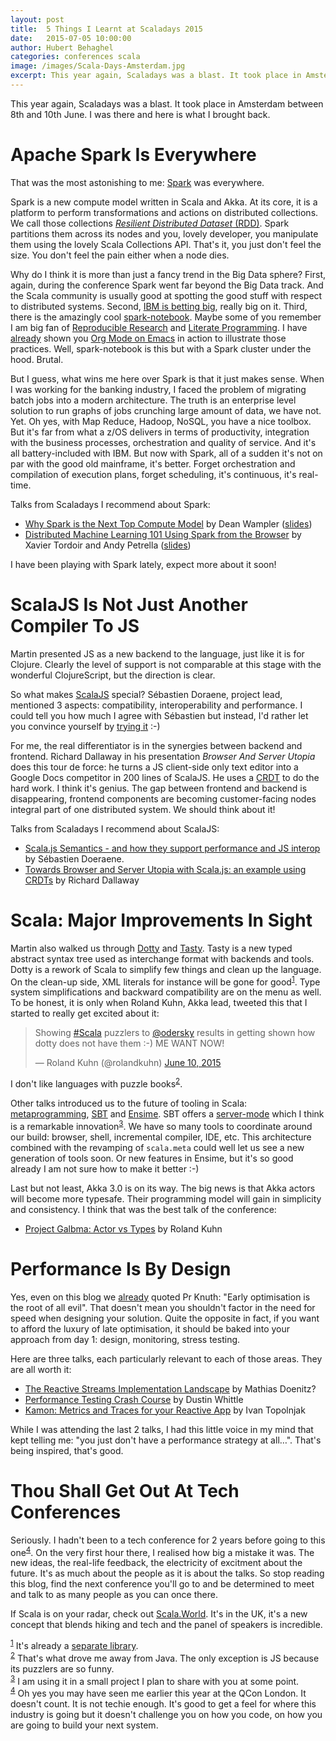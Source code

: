 ```yaml
---
layout: post
title:  5 Things I Learnt at Scaladays 2015
date:   2015-07-05 10:00:00
author: Hubert Behaghel
categories: conferences scala
image: /images/Scala-Days-Amsterdam.jpg
excerpt: This year again, Scaladays was a blast. It took place in Amsterdam between 8th and 10th June. I was there and here is what I brought back.
---
```


This year again, Scaladays was a blast. It took place in Amsterdam 
between 8th and 10th June. I was there and here is what I brought back.

# Apache Spark Is Everywhere

That was the most astonishing to me: [Spark](https://spark.apache.org/docs/latest/index.html) was everywhere.

Spark is a new compute model written in Scala and Akka. At its core,
it is a platform to perform transformations and actions on distributed
collections. We call those collections [*Resilient Distributed Dataset*
(RDD)](https://spark.apache.org/docs/latest/programming-guide.html#resilient-distributed-datasets-rdds). Spark partitions them across its nodes and you, lovely
developer, you manipulate them using the lovely Scala Collections API.
That's it, you just don't feel the size. You don't feel the pain
either when a node dies.

Why do I think it is more than just a fancy trend in the Big Data
sphere? First, again, during the conference Spark went far beyond the
Big Data track. And the Scala community is usually good at spotting
the good stuff with respect to distributed systems. Second, [IBM is
betting big](http://www.forbes.com/sites/paulmiller/2015/06/15/ibm-backs-apache-spark-for-big-data-analytics/), really big on it. Third, there is the amazingly cool
[spark-notebook](https://github.com/andypetrella/spark-notebook). Maybe some of you remember I am big fan of
[Reproducible Research](http://reproducibleresearch.net/) and [Literate Programming](https://en.wikipedia.org/wiki/Literate_programming). I have [already](http://le-carnet.sky.com/posts/2015-01-10-happy-birthday-prof-knuth.html) shown
you [Org Mode on Emacs](https://youtu.be/fgizHHd7nOo) in action to illustrate those practices. Well,
spark-notebook is this but with a Spark cluster under the hood.
Brutal.

But I guess, what wins me here over Spark is that it just makes sense.
When I was working for the banking industry, I faced the problem of
migrating batch jobs into a modern architecture. The truth is an
enterprise level solution to run graphs of jobs crunching large amount
of data, we have not. Yet. Oh yes, with Map Reduce, Hadoop, NoSQL, you
have a nice toolbox. But it's far from what a z/OS delivers in terms
of productivity, integration with the business processes,
orchestration and quality of service. And it's all battery-included
with IBM. But now with Spark, all of a sudden it's not on par with the
good old mainframe, it's better. Forget orchestration and compilation
of execution plans, forget scheduling, it's continuous, it's
real-time.


Talks from Scaladays I recommend about Spark:

-   [Why Spark is the Next Top Compute Model](https://www.parleys.com/tutorial/why-spark-is-next-top-compute-model) by Dean Wampler ([slides](http://www.slideshare.net/deanwampler/why-spark-is-the-nexttopcomputemodel))
-   [Distributed Machine Learning 101 Using Spark from the Browser](https://www.parleys.com/tutorial/distributed-machine-learning-101-using-apache-spark-from-browser) by
    Xavier Tordoir and Andy Petrella ([slides](http://www.slideshare.net/noootsab/distributed-machine-learning-101-using-apache-spark-from-the-browser-49427626))

I have been playing with Spark lately, expect more about it soon!  

# ScalaJS Is Not Just Another Compiler To JS

Martin presented JS as a new backend to the language, just like it is
for Clojure. Clearly the level of support is not comparable at this
stage with the wonderful ClojureScript, but the direction is clear.

So what makes [ScalaJS](http://www.scala-js.org/) special? Sébastien Doraene, project lead,
mentioned 3 aspects: compatibility, interoperability and performance.
I could tell you how much I agree with Sébastien but instead, I'd
rather let you convince yourself by [trying it](http://www.scala-js-fiddle.com/) :-)


For me, the real differentiator is in the synergies between backend
and frontend. Richard Dallaway in his presentation *Browser And Server
Utopia* does this tour de force: he turns a JS client-side only text
editor into a Google Docs competitor in 200 lines of ScalaJS. He uses
a [CRDT](https://hal.archives-ouvertes.fr/file/index/docid/177693/filename/RR-treedoc.pdf) to do the hard work. I think it's genius. The gap between
frontend and backend is disappearing, frontend components are becoming
customer-facing nodes integral part of one distributed system. We
should think about it!

Talks from Scaladays I recommend about ScalaJS:

-   [Scala.js Semantics - and how they support performance and JS interop](https://www.parleys.com/tutorial/scala-js-semantics-how-support-performance-javascript-interop)
      by Sébastien Doeraene.
-   [Towards Browser and Server Utopia with Scala.js: an example using CRDTs](https://www.parleys.com/tutorial/towards-browser-server-utopia-scala-js-example-using-crdts) by Richard Dallaway

# Scala: Major Improvements In Sight

Martin also walked us through [Dotty](https://github.com/lampepfl/dotty) and [Tasty](https://docs.google.com/document/d/1Wp86JKpRxyWTqUU39H40ZdXOlacTNs20aTj7anZLQDw/edit#heading%3Dh.foemem8hq66y). Tasty is a new typed
abstract syntax tree used as interchange format with backends and
tools. Dotty is a rework of Scala to simplify few things and clean up
the language. On the clean-up side, XML literals for instance will be
gone for good<sup><a id="fnr.1" name="fnr.1" class="footref" href="#fn.1">1</a></sup>. Type system simplifications and backward
compatibility are on the menu as well. To be honest, it is only when
Roland Kuhn, Akka lead, tweeted this that I started to really get
excited about it:

<blockquote class="twitter-tweet" lang="en"><p lang="en" dir="ltr">Showing <a href="https://twitter.com/hashtag/Scala?src=hash">#Scala</a> puzzlers to <a href="https://twitter.com/odersky">@odersky</a> results in getting shown how dotty does not have them :-) ME WANT NOW!</p>&mdash; Roland Kuhn (@rolandkuhn) <a href="https://twitter.com/rolandkuhn/status/608709904594022400">June 10, 2015</a></blockquote>
<script async src="//platform.twitter.com/widgets.js"
charset="utf-8"></script>

I don't like languages with puzzle books<sup><a id="fnr.2" name="fnr.2" class="footref" href="#fn.2">2</a></sup>.

Other talks introduced us to the future of tooling in Scala:
[metaprogramming](http://scalameta.org/), [SBT](http://www.scala-sbt.org/) and [Ensime](https://github.com/ensime/ensime-server). SBT offers a [server-mode](https://github.com/sbt/sbt-remote-control) which I
think is a remarkable innovation<sup><a id="fnr.3" name="fnr.3" class="footref" href="#fn.3">3</a></sup>. We have so many tools to
coordinate around our build: browser, shell, incremental compiler,
IDE, etc. This architecture combined with the revamping of
`scala.meta` could well let us see a new generation of tools soon. Or
new features in Ensime, but it's so good already I am not sure how to
make it better :-)

Last but not least, Akka 3.0 is on its way. The big news is that Akka
actors will become more typesafe. Their programming model will gain in
simplicity and consistency. I think that was the best talk of the
conference:

-   [Project Galbma: Actor vs Types](https://www.parleys.com/tutorial/project-galbma-actors-vs-types) by Roland Kuhn

# Performance Is By Design

Yes, even on this blog we [already](http://le-carnet.sky.com/posts/2015-01-10-happy-birthday-prof-knuth.html) quoted Pr Knuth: "Early optimisation
is the root of all evil". That doesn't mean you shouldn't factor in
the need for speed when designing your solution. Quite the opposite in
fact, if you want to afford the luxury of late optimisation, it should
be baked into your approach from day 1: design, monitoring, stress
testing.

Here are three talks, each particularly relevant to each of those
areas. They are all worth it:

-   [The Reactive Streams Implementation Landscape](https://www.parleys.com/tutorial/the-reactive-streams-implementation-landscape) by Mathias Doenitz?
-   [Performance Testing Crash Course](https://www.parleys.com/tutorial/performance-testing-crash-course) by Dustin Whittle
-   [Kamon: Metrics and Traces for your Reactive App](https://www.parleys.com/tutorial/kamon-metrics-traces-your-reactive-application) by Ivan Topolnjak

While I was attending the last 2 talks, I had this little voice in my
mind that kept telling me: "you just don't have a performance strategy
at all…". That's being inspired, that's good.

# Thou Shall Get Out At Tech Conferences

Seriously. I hadn't been to a tech conference for 2 years before going
to this one<sup><a id="fnr.4" name="fnr.4" class="footref" href="#fn.4">4</a></sup>. On the very first hour there, I realised how big a
mistake it was. The new ideas, the real-life feedback, the electricity
of excitment about the future. It's as much about the people as it is
about the talks. So stop reading this blog, find the next conference
you'll go to and be determined to meet and talk to as many people as
you can once there.

If Scala is on your radar, check out [Scala.World](https://scala.world/). It's in the UK, it's
a new concept that blends hiking and tech and the panel of speakers is
incredible.

<div id="footnotes">
<div id="text-footnotes">

<div class="footdef"><sup><a id="fn.1" name="fn.1" class="footnum" href="#fnr.1">1</a></sup> It's already a <a href="https://github.com/scala/scala-xml">separate library</a>.</div>

<div class="footdef"><sup><a id="fn.2" name="fn.2" class="footnum" href="#fnr.2">2</a></sup> That's what drove me away from Java. The only exception is JS
because its puzzlers are so funny.</div>

<div class="footdef"><sup><a id="fn.3" name="fn.3" class="footnum" href="#fnr.3">3</a></sup> I am using it in a small project I plan to share with you at
some point.</div>

<div class="footdef"><sup><a id="fn.4" name="fn.4" class="footnum" href="#fnr.4">4</a></sup> Oh yes you may have seen me earlier this year at the QCon
London. It doesn't count. It is not techie enough. It's good to get
a feel for where this industry is going but it doesn't challenge you
on how you code, on how you are going to build your next system.</div>


</div>
</div>
